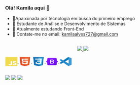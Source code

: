 ### Olá! Kamila aqui 👋

- 🔭Apaixonada por tecnologia em busca do primeiro emprego
- 🌱 Estudante de Análise e Desenvolvimento de Sistemas
- 👯 Atualmente estudando Front-End
- 💬 Contate-me no email: kamilaalves727@gmail.com

##

<div align="center">
  <a href="https://github.com/Kamila-Alves">
  <img height="180em" src="https://github-readme-stats.vercel.app/api?username=Kamila-Alves&show_icons=true&theme=dracula&include_all_commits=true&count_private=true"/>
  <img height="180em" src="https://github-readme-stats.vercel.app/api/top-langs/?username=Kamila-Alves&layout=compact&langs_count=7&theme=dracula"/>
</div>
 <div style="display: inline_block"><br>
  <img align="center" alt="kamila-Js" height="30" width="40" src="https://raw.githubusercontent.com/devicons/devicon/master/icons/javascript/javascript-plain.svg">
   <img align="center" alt="kamila-HTML" height="30" width="40" src="https://raw.githubusercontent.com/devicons/devicon/master/icons/html5/html5-original.svg">
   <img align="center" alt="kamila-CSS" height="30" width="40" src="https://raw.githubusercontent.com/devicons/devicon/master/icons/css3/css3-original.svg">
   <img align="center" alt="kamila-BootStrap" height="30" width="40" src="https://raw.githubusercontent.com/devicons/devicon/master/icons/bootstrap/bootstrap-original.svg">
   <img align="center" alt="kamila-CSS" height="30" width="40" src="https://raw.githubusercontent.com/devicons/devicon/master/icons/vscode/vscode-original.svg">
 
   ##
   
<div> 
  <a href=https://www.instagram.com/kamilaalves_j/" target="_blank"><img src="https://img.shields.io/badge/-Instagram-%23E4405F?style=for-the-badge&logo=instagram&logoColor=white" target="_blank"></a>
  <a href="https://www.linkedin.com/in/kamila-alves-651a32192/" target="_blank"><img src="https://img.shields.io/badge/-LinkedIn-%230077B5?style=for-the-badge&logo=linkedin&logoColor=white" target="_blank"></a>
   <a href="https://wa.link/q8qzvn" target="_blank"><img src="https://img.shields.io/badge/WhatsApp-25D366?style=for-the-badge&logo=whatsapp&logoColor=whitefor-the-badge&logo=linkedin&logoColor=white" target="_blank"></a>
